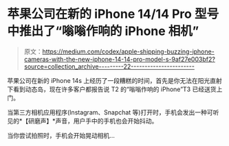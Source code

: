 # 苹果公司在新的 iPhone 14/14 Pro 型号中推出了“嗡嗡作响的 iPhone 相机”

> 原文：<https://medium.com/codex/apple-shipping-buzzing-iphone-cameras-with-the-new-iphone-14-14-pro-model-s-9af27e003bf2?source=collection_archive---------22----------------------->

苹果公司在新的 iPhone 14s 上经历了一段糟糕的时间，首先是你无法在阳光直射下看到动态岛，现在许多客户都报告说 T2 的“嗡嗡作响的 iPhone”T3 已经送货上门。

当第三方相机应用程序(Instagram、Snapchat 等)打开时，手机会发出一种可听见的*【研磨声】*声音，用户手中的手机也会开始抖动。

当你尝试拍照时，手机会开始晃动相机…